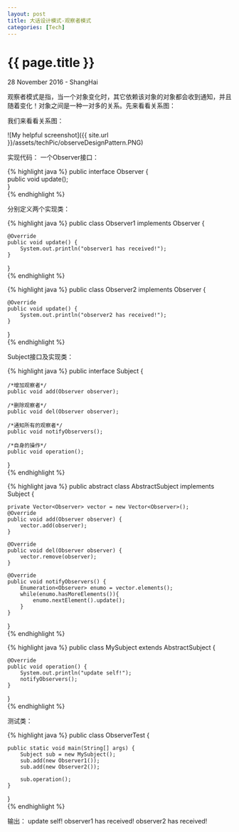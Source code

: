 ```yaml
---
layout: post
title: 大话设计模式-观察者模式
categories: [Tech]
---
```


{{ page.title }}
================

<p class="meta">28 November 2016 - ShangHai</p>

观察者模式是指，当一个对象变化时，其它依赖该对象的对象都会收到通知，并且随着变化！对象之间是一种一对多的关系。先来看看关系图：

我们来看看关系图：

![My helpful screenshot]({{ site.url }}/assets/techPic/observeDesignPattern.PNG)


实现代码：
一个Observer接口：

{% highlight java %}
public interface Observer {  
    public void update();  
}  
{% endhighlight %}

分别定义两个实现类：

{% highlight java %}
public class Observer1 implements Observer {  
  
    @Override  
    public void update() {  
        System.out.println("observer1 has received!");  
    }  
}  
{% endhighlight %}


{% highlight java %}
public class Observer2 implements Observer {  
  
    @Override  
    public void update() {  
        System.out.println("observer2 has received!");  
    }  
  
}  
{% endhighlight %}


Subject接口及实现类：

{% highlight java %}
public interface Subject {  
      
    /*增加观察者*/  
    public void add(Observer observer);  
      
    /*删除观察者*/  
    public void del(Observer observer);  
      
    /*通知所有的观察者*/  
    public void notifyObservers();  
      
    /*自身的操作*/  
    public void operation();  
}  
{% endhighlight %}

{% highlight java %}
public abstract class AbstractSubject implements Subject {  
  
    private Vector<Observer> vector = new Vector<Observer>();  
    @Override  
    public void add(Observer observer) {  
        vector.add(observer);  
    }  
  
    @Override  
    public void del(Observer observer) {  
        vector.remove(observer);  
    }  
  
    @Override  
    public void notifyObservers() {  
        Enumeration<Observer> enumo = vector.elements();  
        while(enumo.hasMoreElements()){  
            enumo.nextElement().update();  
        }  
    }  
}  
{% endhighlight %}


{% highlight java %}
public class MySubject extends AbstractSubject {  
  
    @Override  
    public void operation() {  
        System.out.println("update self!");  
        notifyObservers();  
    }  
  
}  
{% endhighlight %}

测试类：

{% highlight java %}
public class ObserverTest {  
  
    public static void main(String[] args) {  
        Subject sub = new MySubject();  
        sub.add(new Observer1());  
        sub.add(new Observer2());  
          
        sub.operation();  
    }  
  
}  
{% endhighlight %}


输出：
update self!
observer1 has received!
observer2 has received!
